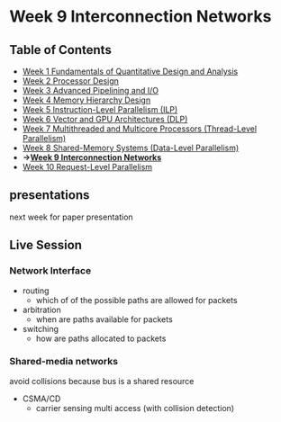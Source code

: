 # Week 9 Interconnection Networks
## Table of Contents
- [Week 1 Fundamentals of Quantitative Design and Analysis](../week1/README.md)
- [Week 2 Processor Design](../week2/README.md)
- [Week 3 Advanced Pipelining and I/O](../week3/README.md)
- [Week 4 Memory Hierarchy Design](../week4/README.md)
- [Week 5 Instruction-Level Parallelism (ILP)](../week5/README.md)
- [Week 6 Vector and GPU Architectures (DLP)](../week6/README.md)
- [Week 7 Multithreaded and Multicore Processors (Thread-Level Parallelism)](../week7/README.md)
- [Week 8 Shared-Memory Systems (Data-Level Parallelism)](../week8/README.md)
- **&rarr;[Week 9 Interconnection Networks](README.md)**
- [Week 10 Request-Level Parallelism](../week10/README.md)


## presentations
next week for paper presentation

## Live Session

### Network Interface

- routing
  - which of of the possible paths are allowed for packets
- arbitration
  - when are paths available for packets
- switching
  - how are paths allocated to packets

### Shared-media networks

avoid collisions because bus is a shared resource
- CSMA/CD
  - carrier sensing multi access (with collision detection)
